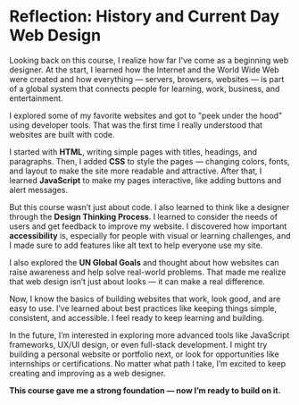 # Reflection: History and Current Day Web Design

Looking back on this course, I realize how far I've come as a beginning web designer. At the start, I learned how the Internet and the World Wide Web were created and how everything — servers, browsers, websites — is part of a global system that connects people for learning, work, business, and entertainment.

I explored some of my favorite websites and got to "peek under the hood" using developer tools. That was the first time I really understood that websites are built with code.

I started with **HTML**, writing simple pages with titles, headings, and paragraphs. Then, I added **CSS** to style the pages — changing colors, fonts, and layout to make the site more readable and attractive. After that, I learned **JavaScript** to make my pages interactive, like adding buttons and alert messages.

But this course wasn’t just about code. I also learned to think like a designer through the **Design Thinking Process**. I learned to consider the needs of users and get feedback to improve my website. I discovered how important **accessibility** is, especially for people with visual or learning challenges, and I made sure to add features like alt text to help everyone use my site.

I also explored the **UN Global Goals** and thought about how websites can raise awareness and help solve real-world problems. That made me realize that web design isn’t just about looks — it can make a real difference.

Now, I know the basics of building websites that work, look good, and are easy to use. I’ve learned about best practices like keeping things simple, consistent, and accessible. I feel ready to keep learning and building.

In the future, I’m interested in exploring more advanced tools like JavaScript frameworks, UX/UI design, or even full-stack development. I might try building a personal website or portfolio next, or look for opportunities like internships or certifications. No matter what path I take, I’m excited to keep creating and improving as a web designer.

**This course gave me a strong foundation — now I’m ready to build on it.**
